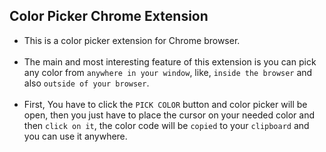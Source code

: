 ## Color Picker Chrome Extension

- This is a color picker extension for Chrome browser. </br> </br>
- The main and most interesting feature of this extension is you can pick any color from `anywhere in your window`, like, `inside the browser` and also `outside of your browser`. </br></br>
- First, You have to click the `PICK COLOR` button and color picker will be open, then you just have to place the cursor on your needed color and then `click on it`, the color code will be `copied` to your `clipboard` and you can use it anywhere.
